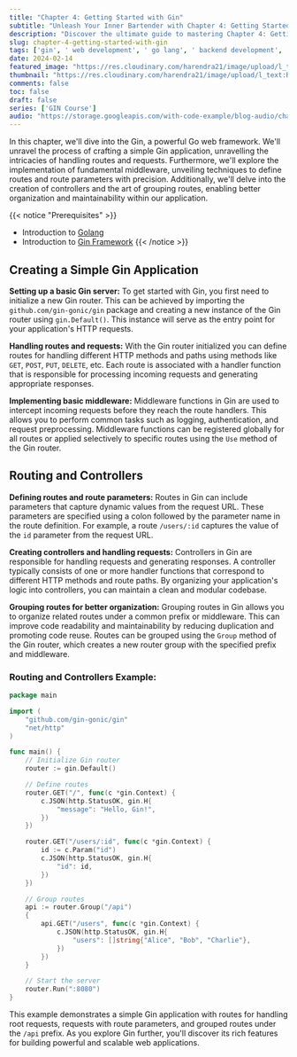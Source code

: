 ```yaml
---
title: "Chapter 4: Getting Started with Gin"
subtitle: "Unleash Your Inner Bartender with Chapter 4: Getting Started with Gin"
description: "Discover the ultimate guide to mastering Chapter 4: Getting Started with Gin – Your ticket to unlocking the potential of this popular web framework. Cheers!"
slug: chapter-4-getting-started-with-gin
tags: ['gin', ' web development', ' go lang', ' backend development', ' programming']
date: 2024-02-14
featured_image: "https://res.cloudinary.com/harendra21/image/upload/l_text:Roboto_50_bold:Chapter%204:%20Getting%20Started%20with%20Gin,co_rgb:ffffff/golangwithexample/gin-course_ijbjnk.png"
thumbnail: "https://res.cloudinary.com/harendra21/image/upload/l_text:Roboto_50_bold:Chapter%204:%20Getting%20Started%20with%20Gin,co_rgb:ffffff/golangwithexample/gin-course_ijbjnk.png"
comments: false
toc: false
draft: false
series: ['GIN Course']
audio: "https://storage.googleapis.com/with-code-example/blog-audio/chapter-4-getting-started-with-gin.wav"
---
```


In this chapter, we'll dive into the Gin, a powerful Go web framework. We'll unravel the process of crafting a simple Gin application, unravelling the intricacies of handling routes and requests. Furthermore, we'll explore the implementation of fundamental middleware, unveiling techniques to define routes and route parameters with precision. Additionally, we'll delve into the creation of controllers and the art of grouping routes, enabling better organization and maintainability within our application.

{{< notice "Prerequisites" >}}

- Introduction to [Golang](https://golang.withcodeexample.com/blog/golang-tutorial-for-beginners/)
- Introduction to [Gin Framework](https://golang.withcodeexample.com/blog/chapter-1-introduction-to-gin-framework/)
{{< /notice >}}

## Creating a Simple Gin Application

**Setting up a basic Gin server:**
   To get started with Gin, you first need to initialize a new Gin router. This can be achieved by importing the `github.com/gin-gonic/gin` package and creating a new instance of the Gin router using `gin.Default()`. This instance will serve as the entry point for your application's HTTP requests.

**Handling routes and requests:**
   With the Gin router initialized you can define routes for handling different HTTP methods and paths using methods like `GET`, `POST`, `PUT`, `DELETE`, etc. Each route is associated with a handler function that is responsible for processing incoming requests and generating appropriate responses.

**Implementing basic middleware:**
   Middleware functions in Gin are used to intercept incoming requests before they reach the route handlers. This allows you to perform common tasks such as logging, authentication, and request preprocessing. Middleware functions can be registered globally for all routes or applied selectively to specific routes using the `Use` method of the Gin router.

## Routing and Controllers

**Defining routes and route parameters:**
   Routes in Gin can include parameters that capture dynamic values from the request URL. These parameters are specified using a colon followed by the parameter name in the route definition. For example, a route `/users/:id` captures the value of the `id` parameter from the request URL.

**Creating controllers and handling requests:**
   Controllers in Gin are responsible for handling requests and generating responses. A controller typically consists of one or more handler functions that correspond to different HTTP methods and route paths. By organizing your application's logic into controllers, you can maintain a clean and modular codebase.

**Grouping routes for better organization:**
   Grouping routes in Gin allows you to organize related routes under a common prefix or middleware. This can improve code readability and maintainability by reducing duplication and promoting code reuse. Routes can be grouped using the `Group` method of the Gin router, which creates a new router group with the specified prefix and middleware.

### Routing and Controllers Example:

```go
package main

import (
	"github.com/gin-gonic/gin"
	"net/http"
)

func main() {
	// Initialize Gin router
	router := gin.Default()

	// Define routes
	router.GET("/", func(c *gin.Context) {
		c.JSON(http.StatusOK, gin.H{
			"message": "Hello, Gin!",
		})
	})

	router.GET("/users/:id", func(c *gin.Context) {
		id := c.Param("id")
		c.JSON(http.StatusOK, gin.H{
			"id": id,
		})
	})

	// Group routes
	api := router.Group("/api")
	{
		api.GET("/users", func(c *gin.Context) {
			c.JSON(http.StatusOK, gin.H{
				"users": []string{"Alice", "Bob", "Charlie"},
			})
		})
	}

	// Start the server
	router.Run(":8080")
}
```

This example demonstrates a simple Gin application with routes for handling root requests, requests with route parameters, and grouped routes under the `/api` prefix. As you explore Gin further, you'll discover its rich features for building powerful and scalable web applications.
